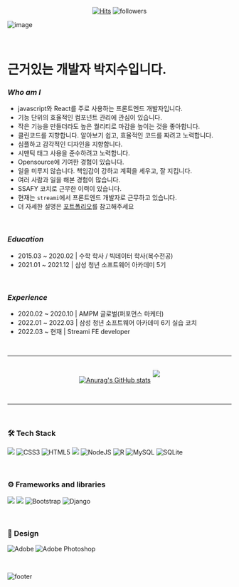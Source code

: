 <div align="center">
  
  [![Hits](https://hits.seeyoufarm.com/api/count/incr/badge.svg?url=https%3A%2F%2Fgithub.com%2Fusername&count_bg=%2379C83D&title_bg=%23555555&icon=&icon_color=%23E7E7E7&title=hits&edge_flat=false)](https://hits.seeyoufarm.com)
  ![followers](https://img.shields.io/github/followers/parkjisu6239?style=social)

</div>

![image](https://user-images.githubusercontent.com/42528189/132482714-b218472e-2e53-41ea-9278-3bde39c8e24a.png)



<br>


# 근거있는 개발자 박지수입니다.


### *Who am I*

- javascript와 React를 주로 사용하는 프론트엔드 개발자입니다.
- 기능 단위의 효율적인 컴포넌트 관리에 관심이 있습니다.
- 작은 기능을 만들더라도 높은 퀄리티로 마감을 높이는 것을 좋아합니다.
- 클린코드를 지향합니다. 알아보기 쉽고, 효율적인 코드를 짜려고 노력합니다.
- 심플하고 감각적인 디자인을 지향합니다.
- 시맨틱 태그 사용을 준수하려고 노력합니다.
- Opensource에 기여한 경험이 있습니다.
- 일을 미루지 않습니다. 책임감이 강하고 계획을 세우고, 잘 지킵니다.
- 여러 사람과 일을 해본 경험이 많습니다.
- SSAFY 코치로 근무한 이력이 있습니다.
- 현재는 `streami`에서 프론트엔드 개발자로 근무하고 있습니다.
- 더 자세한 설명은 <a href="https://g-water.notion.site/667c8c77d28748d1a5c4ef8b277f45a8">포트폴리오</a>를 참고해주세요

<br>

### *Education*
- 2015.03 ~ 2020.02 | 수학 학사 / 빅데이터 학사(복수전공)
- 2021.01 ~ 2021.12 | 삼성 청년 소프트웨어 아카데미 5기

<br>

### *Experience*
- 2020.02 ~ 2020.10 | AMPM 글로벌(퍼포먼스 마케터)
- 2022.01 ~ 2022.03 | 삼성 청년 소프트웨어 아카데미 6기 실습 코치
- 2022.03 ~ 현재 | Streami FE developer

<br/>
<hr/>
<br>

<div align="center" style="display: flex; gap: 5px; justify-content: center; align-items: flex-start;">
  
[![Anurag's GitHub stats](https://github-readme-stats.vercel.app/api?username=parkjisu6239)](https://github.com/anuraghazra/github-readme-stats)


<img alugn="right" src="https://mazassumnida.wtf/api/v2/generate_badge?boj=jisu_0528"> 


</div>

<br/>
<hr/>
<br>

### 🛠 Tech Stack

<img src="https://img.shields.io/badge/Python-3766AB?style=flat-square&logo=Python&logoColor=white"/> <img alt="CSS3" src="https://img.shields.io/badge/css3-%231572B6.svg?style=flat-square&logo=css3&logoColor=white"/>
<img alt="HTML5" src="https://img.shields.io/badge/html5-%23E34F26.svg?style=flat-square&logo=html5&logoColor=white"/>
<img src="https://img.shields.io/badge/Javascript-ffb13b?style=flat-square&logo=javascript&logoColor=white"/>
<img alt="NodeJS" src="https://img.shields.io/badge/node.js-%2343853D.svg?style=flat-square&logo=node-dot-js&logoColor=white"/>
<img alt="R" src="https://img.shields.io/badge/r-%23276DC3.svg?style=flat-square&logo=r&logoColor=white"/>
<img alt="MySQL" src="https://img.shields.io/badge/mysql-%2300f.svg?style=flat-square&logo=mysql&logoColor=white"/>
<img alt="SQLite" src ="https://img.shields.io/badge/sqlite-%2307405e.svg?style=flat-square&logo=sqlite&logoColor=white"/>


</br>

### ⚙ Frameworks and libraries

<img src="https://img.shields.io/badge/react-61DAFB?style=flat-square&logo=react&logoColor=black"> <img src="https://img.shields.io/badge/vue.js-4FC08D?style=flat-square&logo=vue.js&logoColor=white">
<img alt="Bootstrap" src="https://img.shields.io/badge/bootstrap-%23563D7C.svg?style=flat-square&logo=bootstrap&logoColor=white"/>
<img alt="Django" src="https://img.shields.io/badge/django-%23092E20.svg?style=flat-square&logo=django&logoColor=white"/>


</br>

### 🎨 Design

<img alt="Adobe" src="https://img.shields.io/badge/adobe-%23FF0000.svg?style=flat-square&logo=adobe&logoColor=white"/> <img alt="Adobe Photoshop" src="https://img.shields.io/badge/adobephotoshop-%2331A8FF.svg?style=flat-square&logo=adobephotoshop&logoColor=white"/>

<br>

![footer](https://capsule-render.vercel.app/api?type=waving&color=gradient&height=150&width=auto&section=footer&text=Have%20a%20nice%20day!&fontSize=20&fontColor=ffffff&fontAlignY=75)
